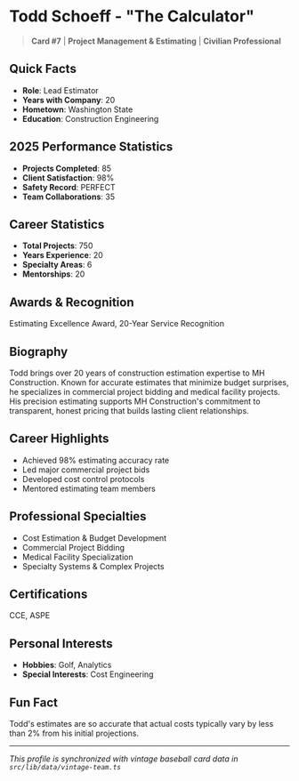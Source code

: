 # Todd Schoeff - "The Calculator"

> **Card #7** | **Project Management & Estimating** | **Civilian Professional**

## Quick Facts

- **Role**: Lead Estimator
- **Years with Company**: 20
- **Hometown**: Washington State
- **Education**: Construction Engineering

## 2025 Performance Statistics

- **Projects Completed**: 85
- **Client Satisfaction**: 98%
- **Safety Record**: PERFECT
- **Team Collaborations**: 35

## Career Statistics

- **Total Projects**: 750
- **Years Experience**: 20
- **Specialty Areas**: 6
- **Mentorships**: 20

## Awards & Recognition

Estimating Excellence Award, 20-Year Service Recognition

## Biography

Todd brings over 20 years of construction estimation expertise to MH Construction. Known for
accurate estimates that minimize budget surprises, he specializes in commercial project bidding and
medical facility projects. His precision estimating supports MH Construction's commitment to
transparent, honest pricing that builds lasting client relationships.

## Career Highlights

- Achieved 98% estimating accuracy rate
- Led major commercial project bids
- Developed cost control protocols
- Mentored estimating team members

## Professional Specialties

- Cost Estimation & Budget Development
- Commercial Project Bidding
- Medical Facility Specialization
- Specialty Systems & Complex Projects

## Certifications

CCE, ASPE

## Personal Interests

- **Hobbies**: Golf, Analytics
- **Special Interests**: Cost Engineering

## Fun Fact

Todd's estimates are so accurate that actual costs typically vary by less than 2% from his initial projections.

---

_This profile is synchronized with vintage baseball card data in `src/lib/data/vintage-team.ts`_
